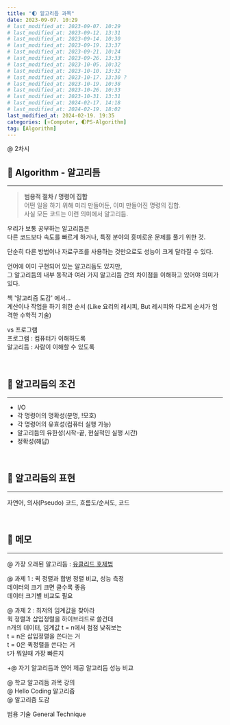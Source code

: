 ```yaml
---
title: "🌓 알고리듬 과목"
date: 2023-09-07. 10:29
# last_modified_at: 2023-09-07. 10:29
# last_modified_at: 2023-09-12. 13:31
# last_modified_at: 2023-09-14. 10:30
# last_modified_at: 2023-09-19. 13:37
# last_modified_at: 2023-09-21. 10:24
# last_modified_at: 2023-09-26. 13:33
# last_modified_at: 2023-10-05. 10:32
# last_modified_at: 2023-10-10. 13:32
# last_modified_at: 2023-10-17. 13:30 ?
# last_modified_at: 2023-10-19. 10:38
# last_modified_at: 2023-10-26. 10:33
# last_modified_at: 2023-10-31. 13:31
# last_modified_at: 2024-02-17. 14:18
# last_modified_at: 2024-02-19. 18:02
last_modified_at: 2024-02-19. 19:35
categories: [⭐Computer, 🌓PS-Algorithm]
tag: [Algorithm]
---
```


@ 2차시

## 💫 Algorithm - 알고리듬

---

> **범용적 절차 / 명령어 집합**  
> 어떤 일을 하기 위해 미리 만들어둔, 이미 만들어진 명령의 집합.  
> 사실 모든 코드는 이런 의미에서 알고리듬.  

우리가 보통 공부하는 알고리듬은  
다른 코드보다 속도를 빠르게 하거나, 특정 분야의 흥미로운 문제를 풀기 위한 것.  

단순히 다른 방법이나 자료구조를 사용하는 것만으로도 성능이 크게 달라질 수 있다.  

언어에 이미 구현되어 있는 알고리듬도 있지만,  
그 알고리듬의 내부 동작과 여러 가지 알고리듬 간의 차이점을 이해하고 있어야 의미가 있다.  

책 '알고리즘 도감' 에서...  
계산이나 작업을 하기 위한 순서 (Like 요리의 레시피, But 레시피와 다르게 순서가 엄격한 수학적 기술)  

vs 프로그램  
프로그램 : 컴퓨터가 이해하도록  
알고리듬 : 사람이 이해할 수 있도록  

<br>

<!-- ---- ---- ---- ----  ---- ---- ---- ----  ---- ---- ---- ----  ---- ---- ---- ---- -->

## 💫 알고리듬의 조건

---

- I/O
- 각 명령어의 명확성(분명, !모호)
- 각 명령어의 유효성(컴퓨터 실행 가능)
- 알고리듬의 유한성(시작-끝, 현실적인 실행 시간)
- 정확성(해답)

<br>

<!-- ---- ---- ---- ----  ---- ---- ---- ----  ---- ---- ---- ----  ---- ---- ---- ---- -->

## 💫 알고리듬의 표현

---

자연어, 의사(Pseudo) 코드, 흐름도/순서도, 코드  

<br>

<!-- ---- ---- ---- ----  ---- ---- ---- ----  ---- ---- ---- ----  ---- ---- ---- ---- -->

## 💫 메모

---

@ 가장 오래된 알고리듬 : [유클리드 호제법](https://mascari4615.github.io/posts/Euclidean-Algorithm/)  

@ 과제 1 : 퀵 정렬과 합병 정렬 비교, 성능 측정  
데이터의 크기 크면 클수록 좋음  
데이터 크기별 비교도 필요  

@ 과제 2 : 최저의 임계값을 찾아라  
퀵 정렬과 삽입정렬을 하이브리드로 쓸건데  
n개의 데이터, 임계값 t = n에서 점점 낮춰보는  
t = n은 삽입정렬을 쓴다는 거  
t = 0은 퀵정렬을 쓴다는 거  
t가 뭐일때 가장 빠른지  

+@ 자기 알고리듬과 언어 제공 알고리듬 성능 비교  

@ 학교 알고리듬 과목 강의  
@ Hello Coding 알고리즘  
@ 알고리즘 도감  

범용 기술 General Technique  

